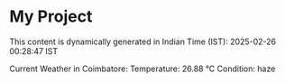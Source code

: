 # My Project

This content is dynamically generated in Indian Time (IST): 2025-02-26 00:28:47 IST


Current Weather in Coimbatore:
Temperature: 26.88 °C
Condition: haze

